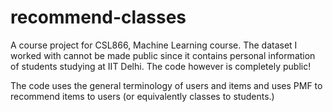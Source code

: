 recommend-classes
=================

A course project for CSL866, Machine Learning course. The dataset I worked with cannot be made public since it contains personal information of students studying at IIT Delhi. The code however is completely public!

The code uses the general terminology of users and items and uses PMF to recommend items to users (or equivalently classes to students.)
